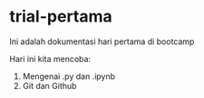 # trial-pertama
Ini adalah dokumentasi hari pertama di bootcamp

Hari ini kita mencoba:
1. Mengenai .py dan .ipynb
2. Git dan Github